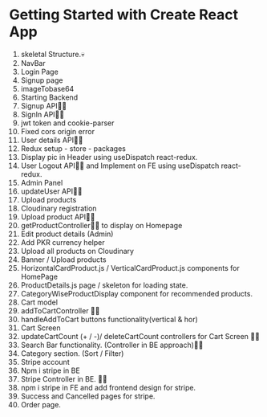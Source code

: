 # Getting Started with Create React App

1. skeletal Structure.💀
2. NavBar
3. Login Page
4. Signup page
5. imageTobase64
6. Starting Backend
7. Signup API👩‍🍳
8. SignIn API👩‍🍳
9. jwt token and cookie-parser
10. Fixed cors origin error
11. User details API👩‍🍳
12. Redux setup - store - packages
13. Display pic in Header using useDispatch react-redux.
14. User Logout API👩‍🍳 and Implement on FE using useDispatch react-redux.
15. Admin Panel
16. updateUser API👩‍🍳
17. Upload products
18. Cloudinary registration
19. Upload product API👩‍🍳
20. getProductController👩‍🍳 to display on Homepage
21. Edit product details (Admin)
22. Add PKR currency helper
23. Upload all products on Cloudinary
24. Banner / Upload products
25. HorizontalCardProduct.js / VerticalCardProduct.js components for HomePage
26. ProductDetails.js page / skeleton for loading state.
27. CategoryWiseProductDisplay component for recommended products.
28. Cart model
29. addToCartController 👩‍🍳
30. handleAddToCart buttons functionality(vertical & hor)
31. Cart Screen
32. updateCartCount (+ / -)/ deleteCartCount controllers for Cart Screen 👩‍🍳
33. Search Bar functionality. (Controller in BE approach)👩‍🍳
34. Category section. (Sort / Filter)
35. Stripe account
36. Npm i stripe in BE
37. Stripe Controller in BE. 👩‍🍳
38. npm i stripe in FE and add frontend design for stripe.
39. Success and Cancelled pages for stripe.
40. Order page.
